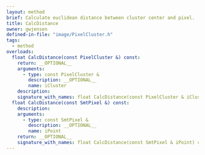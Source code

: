 ```yaml
---
layout: method
brief: Calculate euclidean distance between cluster center and pixel.
title: CalcDistance
owner: gwjensen
defined-in-file: "image/PixelCluster.h"
tags:
  - method
overloads:
  float CalcDistance(const PixelCluster &) const:
    return: __OPTIONAL__
    arguments:
      - type: const PixelCluster &
        description: __OPTIONAL__
        name: iCluster
    description:
    signature_with_names: float CalcDistance(const PixelCluster & iCluster) const
  float CalcDistance(const SmtPixel &) const:
    description:
    arguments:
      - type: const SmtPixel &
        description: __OPTIONAL__
        name: iPoint
    return: __OPTIONAL__
    signature_with_names: float CalcDistance(const SmtPixel & iPoint) const
---
```

